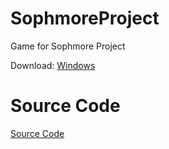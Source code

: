 
# SophmoreProject
Game for Sophmore Project

Download: 
[Windows](https://github.com/DiabloPro/SophmoreProject/releases/download/Game/SophmoregameFinal.zip)
# Source Code
[Source Code](https://github.com/DiabloPro/SophmoreProject/blob/main/Source.zip)
